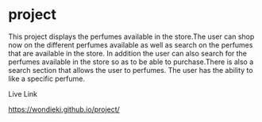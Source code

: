 # project
This project displays the perfumes available in the store.The user  can shop now on the different perfumes available as well as search on the perfumes that are available in the store.
In addition the user can also search for the perfumes available in the store so as to be able to purchase.There is also a search  section that allows the user to perfumes.
The user has the ability to like a specific perfume.

Live Link

https://wondieki.github.io/project/

